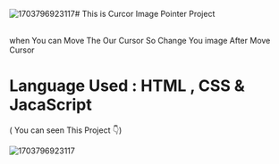 ![1703796923117](https://github.com/MohdHadi72/Cursor-Image-Pointer-Project/assets/154020781/b919ac79-4a20-42a7-a917-993b33b90723)# This is Curcor Image Pointer Project

<br>
when You can Move The Our Cursor So Change You image After Move Cursor

# Language Used : HTML , CSS & JacaScript

( You can seen This Project 👇)


![1703796923117](https://github.com/MohdHadi72/Cursor-Image-Pointer-Project/assets/154020781/4a65dbbc-a708-4966-b37a-e330203a934e)
